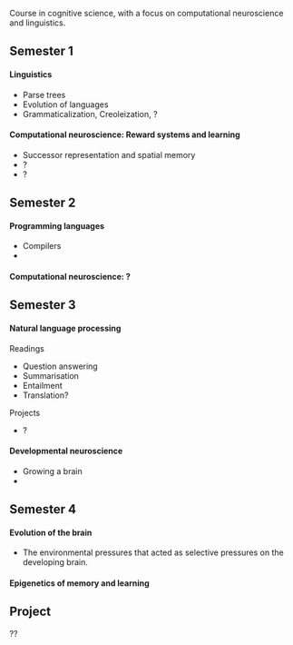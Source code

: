 Course in cognitive science, with a focus on computational neuroscience and linguistics.

## Semester 1

#### Linguistics

* Parse trees
* Evolution of languages
* Grammaticalization, Creoleization, ?

#### Computational neuroscience: Reward systems and learning

* Successor representation and spatial memory
* ?
* ?

## Semester 2


#### Programming languages

* Compilers
* 

#### Computational neuroscience: ?


## Semester 3

#### Natural language processing

Readings

* Question answering
* Summarisation
* Entailment
* Translation?

Projects

* ?


#### Developmental neuroscience

* Growing a brain
* 


## Semester 4

#### Evolution of the brain

* The environmental pressures that acted as selective pressures on the developing brain.

#### Epigenetics of memory and learning


## Project

??
